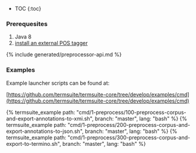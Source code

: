* TOC
{:toc}

### Prerequesites

 1. Java 8
 1. [install an external POS tagger]({{site.baseurl}}/documentation/pos-tagger-lemmatizer/)

{% include generated/preprocessor-api.md %}

### Examples

Example launcher scripts can be found at:

[https://github.com/termsuite/termsuite-core/tree/develop/examples/cmd](https://github.com/termsuite/termsuite-core/tree/develop/examples/cmd)

{% termsuite_example path: "cmd/1-preprocess/100-preprocess-corpus-and-export-annotations-to-xmi.sh", branch: "master", lang: "bash" %}
{% termsuite_example path: "cmd/1-preprocess/200-preprocess-corpus-and-export-annotations-to-json.sh", branch: "master", lang: "bash" %}
{% termsuite_example path: "cmd/1-preprocess/300-preprocess-corpus-and-export-to-termino.sh", branch: "master", lang: "bash" %}
